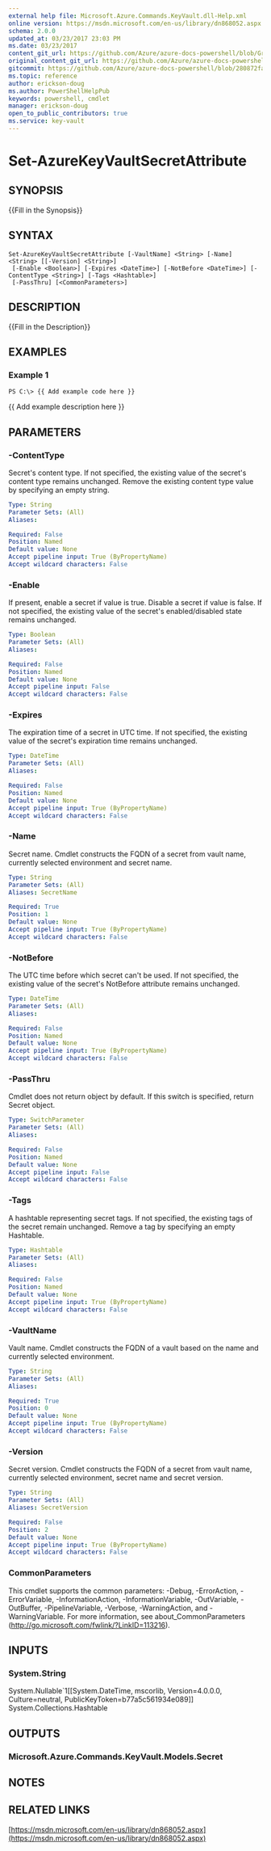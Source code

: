 ```yaml
---
external help file: Microsoft.Azure.Commands.KeyVault.dll-Help.xml
online version: https://msdn.microsoft.com/en-us/library/dn868052.aspx
schema: 2.0.0
updated_at: 03/23/2017 23:03 PM
ms.date: 03/23/2017
content_git_url: https://github.com/Azure/azure-docs-powershell/blob/Graham71298/azureps-cmdlets-docs/ResourceManager/AzureRM.KeyVault/v1.1.3.4/Set-AzureKeyVaultSecretAttribute.md
original_content_git_url: https://github.com/Azure/azure-docs-powershell/blob/Graham71298/azureps-cmdlets-docs/ResourceManager/AzureRM.KeyVault/v1.1.3.4/Set-AzureKeyVaultSecretAttribute.md
gitcommit: https://github.com/Azure/azure-docs-powershell/blob/280872fa529e03be2466fa2252957a2060a9dfe4
ms.topic: reference
author: erickson-doug
ms.author: PowerShellHelpPub
keywords: powershell, cmdlet
manager: erickson-doug
open_to_public_contributors: true
ms.service: key-vault
---
```


# Set-AzureKeyVaultSecretAttribute

## SYNOPSIS
{{Fill in the Synopsis}}

## SYNTAX

```
Set-AzureKeyVaultSecretAttribute [-VaultName] <String> [-Name] <String> [[-Version] <String>]
 [-Enable <Boolean>] [-Expires <DateTime>] [-NotBefore <DateTime>] [-ContentType <String>] [-Tags <Hashtable>]
 [-PassThru] [<CommonParameters>]
```

## DESCRIPTION
{{Fill in the Description}}

## EXAMPLES

### Example 1
```
PS C:\> {{ Add example code here }}
```

{{ Add example description here }}

## PARAMETERS

### -ContentType
Secret's content type.
If not specified, the existing value of the secret's content type remains unchanged.
Remove the existing content type value by specifying an empty string.

```yaml
Type: String
Parameter Sets: (All)
Aliases: 

Required: False
Position: Named
Default value: None
Accept pipeline input: True (ByPropertyName)
Accept wildcard characters: False
```

### -Enable
If present, enable a secret if value is true.
Disable a secret if value is false.
If not specified, the existing value of the secret's enabled/disabled state remains unchanged.

```yaml
Type: Boolean
Parameter Sets: (All)
Aliases: 

Required: False
Position: Named
Default value: None
Accept pipeline input: False
Accept wildcard characters: False
```

### -Expires
The expiration time of a secret in UTC time.
If not specified, the existing value of the secret's expiration time remains unchanged.

```yaml
Type: DateTime
Parameter Sets: (All)
Aliases: 

Required: False
Position: Named
Default value: None
Accept pipeline input: True (ByPropertyName)
Accept wildcard characters: False
```

### -Name
Secret name.
Cmdlet constructs the FQDN of a secret from vault name, currently selected environment and secret name.

```yaml
Type: String
Parameter Sets: (All)
Aliases: SecretName

Required: True
Position: 1
Default value: None
Accept pipeline input: True (ByPropertyName)
Accept wildcard characters: False
```

### -NotBefore
The UTC time before which secret can't be used.
If not specified, the existing value of the secret's NotBefore attribute remains unchanged.

```yaml
Type: DateTime
Parameter Sets: (All)
Aliases: 

Required: False
Position: Named
Default value: None
Accept pipeline input: True (ByPropertyName)
Accept wildcard characters: False
```

### -PassThru
Cmdlet does not return object by default.
If this switch is specified, return Secret object.

```yaml
Type: SwitchParameter
Parameter Sets: (All)
Aliases: 

Required: False
Position: Named
Default value: None
Accept pipeline input: False
Accept wildcard characters: False
```

### -Tags
A hashtable representing secret tags.
If not specified, the existing tags of the secret remain unchanged.
Remove a tag by specifying an empty Hashtable.

```yaml
Type: Hashtable
Parameter Sets: (All)
Aliases: 

Required: False
Position: Named
Default value: None
Accept pipeline input: True (ByPropertyName)
Accept wildcard characters: False
```

### -VaultName
Vault name.
Cmdlet constructs the FQDN of a vault based on the name and currently selected environment.

```yaml
Type: String
Parameter Sets: (All)
Aliases: 

Required: True
Position: 0
Default value: None
Accept pipeline input: True (ByPropertyName)
Accept wildcard characters: False
```

### -Version
Secret version.
Cmdlet constructs the FQDN of a secret from vault name, currently selected environment, secret name and secret version.

```yaml
Type: String
Parameter Sets: (All)
Aliases: SecretVersion

Required: False
Position: 2
Default value: None
Accept pipeline input: True (ByPropertyName)
Accept wildcard characters: False
```

### CommonParameters
This cmdlet supports the common parameters: -Debug, -ErrorAction, -ErrorVariable, -InformationAction, -InformationVariable, -OutVariable, -OutBuffer, -PipelineVariable, -Verbose, -WarningAction, and -WarningVariable. For more information, see about_CommonParameters (http://go.microsoft.com/fwlink/?LinkID=113216).

## INPUTS

### System.String
System.Nullable`1[[System.DateTime, mscorlib, Version=4.0.0.0, Culture=neutral, PublicKeyToken=b77a5c561934e089]]
System.Collections.Hashtable

## OUTPUTS

### Microsoft.Azure.Commands.KeyVault.Models.Secret

## NOTES

## RELATED LINKS

[https://msdn.microsoft.com/en-us/library/dn868052.aspx](https://msdn.microsoft.com/en-us/library/dn868052.aspx)

